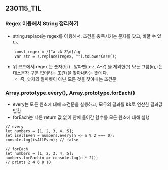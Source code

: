 ## 230115_TIL

### Regex 이용해서 String 정리하기
* string.replace는 regex를 이용해서, 조건을 충족시키는 문자를 찾고, 바꿀 수 있다.
```
    const regex = /[^a-zA-Z\d]/ig
    var str = s.replace(regex, "").toLowerCase();
```
* 위 코드에서 regex 는 숫자(\d) , 알파벳(a-z, A-Z) 을 제외한(^) 모든 그룹(ig, i는 대소문자 구분 없이라는 조건)을 찾아내라는 뜻이다.
  * 즉, 숫자와 알파벳이 아닌 모든 것을 찾아내는 조건문

### Array.prototype.every(), Array.prototype.forEach()
* every는 모든 원소에 대해 조건문을 실행하고, 모두의 결과를 &&로 연산한 결과값 반환
* forEach는 다른 return 값 없이 안에 들어간 함수를 모든 원소에 대해 실행
```
// every
let numbers = [1, 2, 3, 4, 5];
let isAllEven = numbers.every(n => n % 2 === 0);
console.log(isAllEven); // false

// forEach
let numbers = [1, 2, 3, 4, 5];
numbers.forEach(n => console.log(n * 2));
// prints 2 4 6 8 10
```
